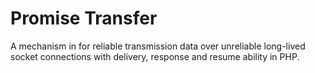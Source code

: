 # Promise Transfer
A mechanism in for reliable transmission data over unreliable long-lived socket connections with delivery, response and resume ability in PHP.